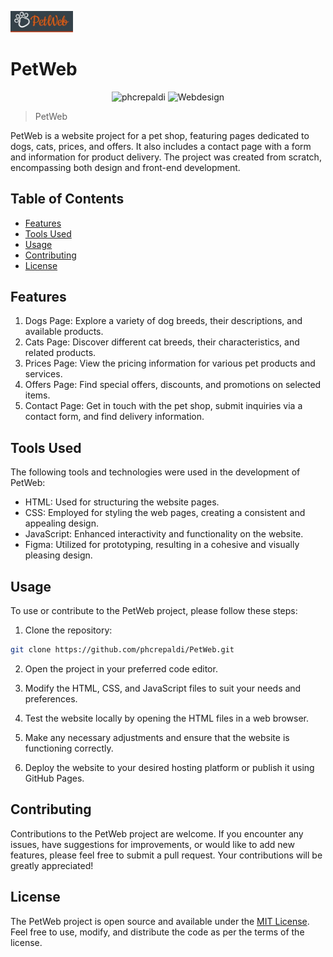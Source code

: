 <p><img src="pet.jpeg" alt="Pet Image" width="100"></p>

# PetWeb
<p align="center">
 <img src="https://img.shields.io/static/v1?label=Behance&message=phcrepaldi&color=199ca8&labelColor=000000" alt="phcrepaldi" />
 <img src="https://img.shields.io/static/v1?label=Type&message=Webdesign&color=199ca8&labelColor=000000" alt="Webdesign" />
</p>

> PetWeb

PetWeb is a website project for a pet shop, featuring pages dedicated to dogs, cats, prices, and offers. It also includes a contact page with a form and information for product delivery. The project was created from scratch, encompassing both design and front-end development.

## Table of Contents

- [Features](#features)
- [Tools Used](#tools-used)
- [Usage](#usage)
- [Contributing](#contributing)
- [License](#license)

## Features

1. Dogs Page: Explore a variety of dog breeds, their descriptions, and available products.
2. Cats Page: Discover different cat breeds, their characteristics, and related products.
3. Prices Page: View the pricing information for various pet products and services.
4. Offers Page: Find special offers, discounts, and promotions on selected items.
5. Contact Page: Get in touch with the pet shop, submit inquiries via a contact form, and find delivery information.

## Tools Used

The following tools and technologies were used in the development of PetWeb:

- HTML: Used for structuring the website pages.
- CSS: Employed for styling the web pages, creating a consistent and appealing design.
- JavaScript: Enhanced interactivity and functionality on the website.
- Figma: Utilized for prototyping, resulting in a cohesive and visually pleasing design.

## Usage

To use or contribute to the PetWeb project, please follow these steps:

1. Clone the repository:

```bash
git clone https://github.com/phcrepaldi/PetWeb.git
```

2. Open the project in your preferred code editor.

3. Modify the HTML, CSS, and JavaScript files to suit your needs and preferences.

4. Test the website locally by opening the HTML files in a web browser.

5. Make any necessary adjustments and ensure that the website is functioning correctly.

6. Deploy the website to your desired hosting platform or publish it using GitHub Pages.

## Contributing

Contributions to the PetWeb project are welcome. If you encounter any issues, have suggestions for improvements, or would like to add new features, please feel free to submit a pull request. Your contributions will be greatly appreciated!

## License

The PetWeb project is open source and available under the [MIT License](https://opensource.org/licenses/MIT). Feel free to use, modify, and distribute the code as per the terms of the license.
